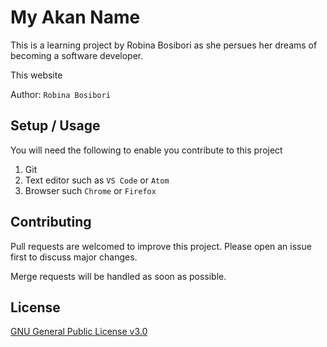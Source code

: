 # My Akan Name

This is a learning project by Robina Bosibori as she persues her dreams of becoming a software developer.

This website 

Author: `Robina Bosibori`

## Setup / Usage

You will need the following to enable you contribute to this project
1. Git
2. Text editor such as `VS Code` or `Atom`
3. Browser such `Chrome` or `Firefox`

## Contributing

Pull requests are welcomed to improve this project. Please open an issue first to discuss major changes.

Merge requests will be handled as soon as possible.

## License

[GNU General Public License v3.0](https://robina-bobbie.github.io/LICENSE)